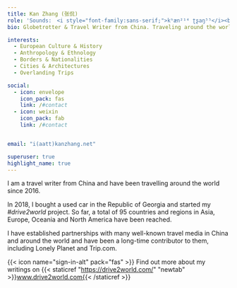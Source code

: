 ```yaml
---
title: Kan Zhang (张侃)
role: 'Sounds:　<i style="font-family:sans-serif;">kʰæn²¹⁴ ʈʂaŋ⁵⁵</i><br>Travel Writer & Photographer'
bio: Globetrotter & Travel Writer from China. Traveling around the world since 2016. 

interests:
  - European Culture & History
  - Anthropology & Ethnology
  - Borders & Nationalities
  - Cities & Architectures
  - Overlanding Trips

social:
  - icon: envelope
    icon_pack: fas
    link: /#contact
  - icon: weixin
    icon_pack: fab
    link: /#contact


email: "i(aatt)kanzhang.net"

superuser: true
highlight_name: true
---
```


I am a travel writer from China and have been travelling around the world since 2016.

In 2018, I bought a used car in the Republic of Georgia and started my *#drive2world* project. So far, a total of 95 countries and regions in Asia, Europe, Oceania and North America have been reached.

I have established partnerships with many well-known travel media in China and around the world and have been a long-time contributor to them, including Lonely Planet and Trip.com.

{{< icon name="sign-in-alt" pack="fas" >}} Find out more about my writings on {{< staticref "https://drive2world.com/" "newtab" >}}www.drive2world.com{{< /staticref >}}
